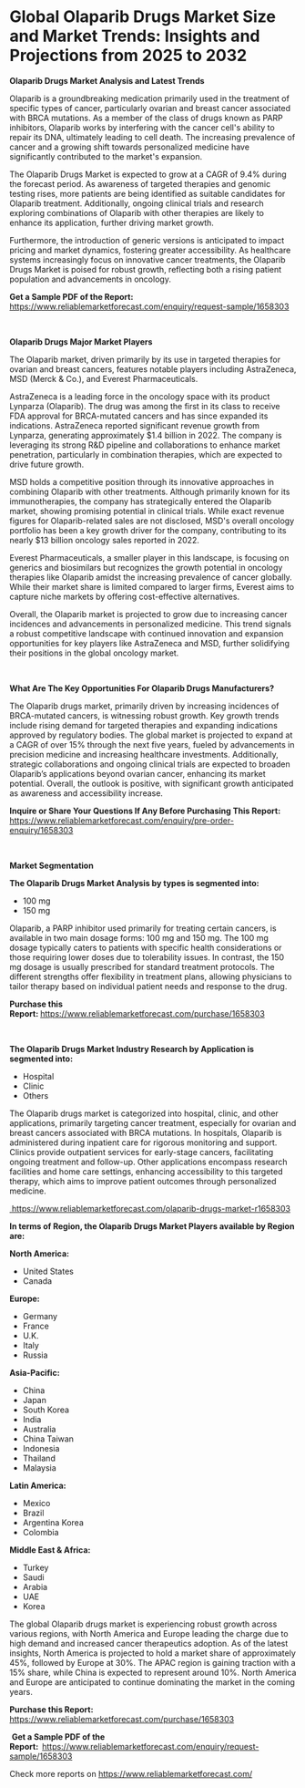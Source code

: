 <p><h1>Global Olaparib Drugs Market Size and Market Trends: Insights and Projections from 2025 to 2032</h1></p><p><strong>Olaparib Drugs Market Analysis and Latest Trends</strong></p>
<p><p>Olaparib is a groundbreaking medication primarily used in the treatment of specific types of cancer, particularly ovarian and breast cancer associated with BRCA mutations. As a member of the class of drugs known as PARP inhibitors, Olaparib works by interfering with the cancer cell's ability to repair its DNA, ultimately leading to cell death. The increasing prevalence of cancer and a growing shift towards personalized medicine have significantly contributed to the market's expansion.</p><p>The Olaparib Drugs Market is expected to grow at a CAGR of 9.4% during the forecast period. As awareness of targeted therapies and genomic testing rises, more patients are being identified as suitable candidates for Olaparib treatment. Additionally, ongoing clinical trials and research exploring combinations of Olaparib with other therapies are likely to enhance its application, further driving market growth.</p><p>Furthermore, the introduction of generic versions is anticipated to impact pricing and market dynamics, fostering greater accessibility. As healthcare systems increasingly focus on innovative cancer treatments, the Olaparib Drugs Market is poised for robust growth, reflecting both a rising patient population and advancements in oncology.</p></p>
<p><strong>Get a Sample PDF of the Report:&nbsp;</strong> <a href="https://www.reliablemarketforecast.com/enquiry/request-sample/1658303?utm_campaign=2315&utm_medium=2&utm_source=Github&utm_content=ia&utm_term=23032025&utm_id=olaparib-drugs">https://www.reliablemarketforecast.com/enquiry/request-sample/1658303</a></p>
<p>&nbsp;</p>
<p><strong>Olaparib Drugs Major Market Players</strong></p>
<p><p>The Olaparib market, driven primarily by its use in targeted therapies for ovarian and breast cancers, features notable players including AstraZeneca, MSD (Merck & Co.), and Everest Pharmaceuticals. </p><p>AstraZeneca is a leading force in the oncology space with its product Lynparza (Olaparib). The drug was among the first in its class to receive FDA approval for BRCA-mutated cancers and has since expanded its indications. AstraZeneca reported significant revenue growth from Lynparza, generating approximately $1.4 billion in 2022. The company is leveraging its strong R&D pipeline and collaborations to enhance market penetration, particularly in combination therapies, which are expected to drive future growth.</p><p>MSD holds a competitive position through its innovative approaches in combining Olaparib with other treatments. Although primarily known for its immunotherapies, the company has strategically entered the Olaparib market, showing promising potential in clinical trials. While exact revenue figures for Olaparib-related sales are not disclosed, MSD's overall oncology portfolio has been a key growth driver for the company, contributing to its nearly $13 billion oncology sales reported in 2022.</p><p>Everest Pharmaceuticals, a smaller player in this landscape, is focusing on generics and biosimilars but recognizes the growth potential in oncology therapies like Olaparib amidst the increasing prevalence of cancer globally. While their market share is limited compared to larger firms, Everest aims to capture niche markets by offering cost-effective alternatives.</p><p>Overall, the Olaparib market is projected to grow due to increasing cancer incidences and advancements in personalized medicine. This trend signals a robust competitive landscape with continued innovation and expansion opportunities for key players like AstraZeneca and MSD, further solidifying their positions in the global oncology market.</p></p>
<p>&nbsp;</p>
<p><strong>What Are The Key Opportunities For Olaparib Drugs Manufacturers?</strong></p>
<p><p>The Olaparib drugs market, primarily driven by increasing incidences of BRCA-mutated cancers, is witnessing robust growth. Key growth trends include rising demand for targeted therapies and expanding indications approved by regulatory bodies. The global market is projected to expand at a CAGR of over 15% through the next five years, fueled by advancements in precision medicine and increasing healthcare investments. Additionally, strategic collaborations and ongoing clinical trials are expected to broaden Olaparib’s applications beyond ovarian cancer, enhancing its market potential. Overall, the outlook is positive, with significant growth anticipated as awareness and accessibility increase.</p></p>
<p><strong>Inquire or Share Your Questions If Any Before Purchasing This Report:</strong> <a href="https://www.reliablemarketforecast.com/enquiry/pre-order-enquiry/1658303?utm_campaign=2315&utm_medium=2&utm_source=Github&utm_content=ia&utm_term=23032025&utm_id=olaparib-drugs">https://www.reliablemarketforecast.com/enquiry/pre-order-enquiry/1658303</a></p>
<p>&nbsp;</p>
<p><strong>Market Segmentation</strong></p>
<p><strong>The Olaparib Drugs Market Analysis by types is segmented into:</strong></p>
<p><ul><li>100 mg</li><li>150 mg</li></ul></p>
<p><p>Olaparib, a PARP inhibitor used primarily for treating certain cancers, is available in two main dosage forms: 100 mg and 150 mg. The 100 mg dosage typically caters to patients with specific health considerations or those requiring lower doses due to tolerability issues. In contrast, the 150 mg dosage is usually prescribed for standard treatment protocols. The different strengths offer flexibility in treatment plans, allowing physicians to tailor therapy based on individual patient needs and response to the drug.</p></p>
<p><strong>Purchase this Report:&nbsp;</strong><a href="https://www.reliablemarketforecast.com/purchase/1658303?utm_campaign=2315&utm_medium=2&utm_source=Github&utm_content=ia&utm_term=23032025&utm_id=olaparib-drugs">https://www.reliablemarketforecast.com/purchase/1658303</a></p>
<p>&nbsp;</p>
<p><strong>The Olaparib Drugs Market Industry Research by Application is segmented into:</strong></p>
<p><ul><li>Hospital</li><li>Clinic</li><li>Others</li></ul></p>
<p><p>The Olaparib drugs market is categorized into hospital, clinic, and other applications, primarily targeting cancer treatment, especially for ovarian and breast cancers associated with BRCA mutations. In hospitals, Olaparib is administered during inpatient care for rigorous monitoring and support. Clinics provide outpatient services for early-stage cancers, facilitating ongoing treatment and follow-up. Other applications encompass research facilities and home care settings, enhancing accessibility to this targeted therapy, which aims to improve patient outcomes through personalized medicine.</p></p>
<p><a href="https://www.reliablemarketforecast.com/olaparib-drugs-market-r1658303?utm_campaign=2315&utm_medium=2&utm_source=Github&utm_content=ia&utm_term=23032025&utm_id=olaparib-drugs">&nbsp;https://www.reliablemarketforecast.com/olaparib-drugs-market-r1658303</a></p>
<p><strong>In terms of Region, the Olaparib Drugs Market Players available by Region are:</strong></p>
<p>
    <p> <strong> North America: </strong>
        <ul>
            <li>United States</li>
            <li>Canada</li>
        </ul>
        </p> 
    <p> <strong> Europe: </strong>
        <ul>
            <li>Germany</li>
            <li>France</li>
            <li>U.K.</li>
            <li>Italy</li>
            <li>Russia</li>
        </ul>
        </p> 
    <p> <strong> Asia-Pacific: </strong>
        <ul>
            <li>China</li>
            <li>Japan</li>
            <li>South Korea</li>
            <li>India</li>
            <li>Australia</li>
            <li>China Taiwan</li>
            <li>Indonesia</li>
            <li>Thailand</li>
            <li>Malaysia</li>
        </ul>
        </p> 
    <p> <strong> Latin America: </strong>
        <ul>
            <li>Mexico</li>
            <li>Brazil</li>
            <li>Argentina Korea</li>
            <li>Colombia</li>
        </ul>
        </p> 
    <p> <strong> Middle East & Africa: </strong>
        <ul>
            <li>Turkey</li>
            <li>Saudi</li>
            <li>Arabia</li>
            <li>UAE</li>
            <li>Korea</li>
        </ul>
    </p>
    </p>
<p><p>The global Olaparib drugs market is experiencing robust growth across various regions, with North America and Europe leading the charge due to high demand and increased cancer therapeutics adoption. As of the latest insights, North America is projected to hold a market share of approximately 45%, followed by Europe at 30%. The APAC region is gaining traction with a 15% share, while China is expected to represent around 10%. North America and Europe are anticipated to continue dominating the market in the coming years.</p></p>
<p><strong>Purchase this Report: </strong><a href="https://www.reliablemarketforecast.com/purchase/1658303?utm_campaign=2315&utm_medium=2&utm_source=Github&utm_content=ia&utm_term=23032025&utm_id=olaparib-drugs">https://www.reliablemarketforecast.com/purchase/1658303</a></p>
<p>&nbsp;<strong>Get a Sample PDF of the Report:&nbsp;&nbsp;</strong><a href="https://www.reliablemarketforecast.com/enquiry/request-sample/1658303?utm_campaign=2315&utm_medium=2&utm_source=Github&utm_content=ia&utm_term=23032025&utm_id=olaparib-drugs">https://www.reliablemarketforecast.com/enquiry/request-sample/1658303</a></p>
<p><strong></strong></p>
<p>Check more reports on <a href="https://www.reliablemarketforecast.com/?utm_campaign=2315&utm_medium=2&utm_source=Github&utm_content=ia&utm_term=23032025&utm_id=olaparib-drugs">https://www.reliablemarketforecast.com/</a></p>